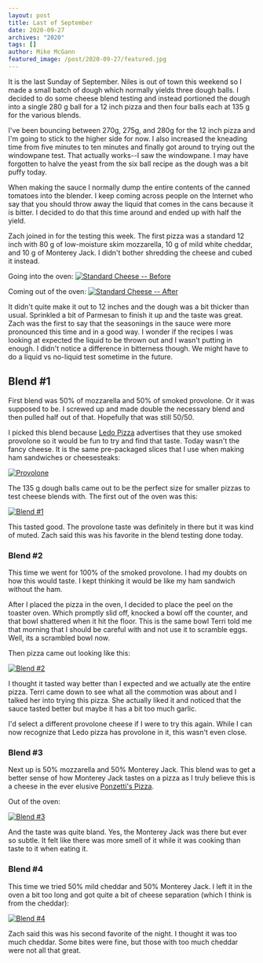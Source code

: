 ```yaml
---
layout: post
title: Last of September
date: 2020-09-27
archives: "2020"
tags: []
author: Mike McGann
featured_image: /post/2020-09-27/featured.jpg
---
```


It is the last Sunday of September. Niles is out of town this weekend so I made
a small batch of dough which normally yields three dough balls. I decided to do
some cheese blend testing and instead portioned the dough into a single 280 g
ball for a 12 inch pizza and then four balls each at 135 g for the various
blends.

I've been bouncing between 270g, 275g, and 280g for the 12 inch pizza and I'm
going to stick to the higher side for now. I also increased the kneading time
from five minutes to ten minutes and finally got around to trying out the
windowpane test. That actually works--I saw the windowpane. I may have
forgotten to halve the yeast from the six ball recipe as the dough was a bit
puffy today.

When making the sauce I normally dump the entire contents of the canned
tomatoes into the blender. I keep coming across people on the Internet who say
that you should throw away the liquid that comes in the cans because it is
bitter. I decided to do that this time around and ended up with half the yield.

Zach joined in for the testing this week. The first pizza was a standard 12
inch with 80 g of low-moisture skim mozzarella, 10 g of mild white
cheddar, and 10 g of Monterey Jack. I didn't bother shredding the cheese and
cubed it instead.

Going into the oven:
[![Standard Cheese -- Before](standard_before.tn.jpg)](standard_before.jpg)

Coming out of the oven:
[![Standard Cheese -- After](standard_after.tn.jpg)](standard_after.jpg)

It didn't quite make it out to 12 inches and the dough was a bit thicker than
usual. Sprinkled a bit of Parmesan to finish it up and the taste was great. Zach
was the first to say that the seasonings in the sauce were more pronounced this
time and in a good way. I wonder if the recipes I was looking at expected the
liquid to be thrown out and I wasn't putting in enough. I didn't notice a
difference in bitterness though. We might have to do a liquid vs no-liquid test
sometime in the future.

## Blend #1

First blend was 50% of mozzarella and 50% of smoked provolone. Or it was
supposed to be. I screwed up and made double the necessary blend and then
pulled half out of that. Hopefully that was still 50/50.

I picked this blend because [Ledo Pizza](https://ledopizza.com/) advertises
that they use smoked provolone so it would be fun to try and find that taste.
Today wasn't the fancy cheese. It is the same pre-packaged slices that I use
when making ham sandwiches or cheesesteaks:

[![Provolone](provolone.tn.jpg)](provolone.jpg)

The 135 g dough balls came out to be the perfect size for smaller pizzas to test cheese blends with. The first out of the oven was this:

[![Blend #1](blend_1.tn.jpg)](blend_1.jpg)

This tasted good. The provolone taste was definitely in there but it was kind
of muted. Zach said this was his favorite in the blend testing done today.

### Blend #2

This time we went for 100% of the smoked provolone. I had my doubts on how
this would taste. I kept thinking it would be like my ham sandwich without
the ham.

After I placed the pizza in the oven, I decided to place the peel on the
toaster oven. Which promptly slid off, knocked a bowl off the counter, and that
bowl shattered when it hit the floor. This is the same bowl Terri told me that
morning that I should be careful with and not use it to scramble eggs. Well,
its a scrambled bowl now.

Then pizza came out looking like this:

[![Blend #2](blend_2.tn.jpg)](blend_2.jpg)

I thought it tasted way better than I expected and we actually ate the
entire pizza. Terri came down to see what all the commotion was about and
I talked her into trying this pizza. She actually liked it and noticed that
the sauce tasted better but maybe it has a bit too much garlic.

I'd select a different provolone cheese if I were to try this
again. While I can now recognize that Ledo pizza has provolone in it, this
wasn't even close.

### Blend #3

Next up is 50% mozzarella and 50% Monterey Jack. This blend was to get a better
sense of how Monterey Jack tastes on a pizza as I truly believe this is a
cheese in the ever elusive [Ponzetti's Pizza](https://www.facebook.com/ponzettis/).

Out of the oven:

[![Blend #3](blend_3.tn.jpg)](blend_3.jpg)

And the taste was quite bland. Yes, the Monterey Jack was there but ever so
subtle. It felt like there was more smell of it while it was cooking than taste
to it when eating it.

### Blend #4

This time we tried 50% mild cheddar and 50% Monterey Jack. I left it in the
oven a bit too long and got quite a bit of cheese separation (which I think
is from the cheddar):

[![Blend #4](blend_4.tn.jpg)](blend_4.jpg)

Zach said this was his second favorite of the night. I thought it was too
much cheddar. Some bites were fine, but those with too much cheddar were not
all that great.
